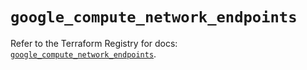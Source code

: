 # `google_compute_network_endpoints`

Refer to the Terraform Registry for docs: [`google_compute_network_endpoints`](https://registry.terraform.io/providers/hashicorp/google/6.48.0/docs/resources/compute_network_endpoints).
